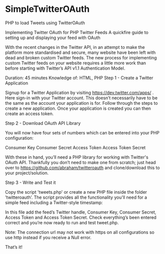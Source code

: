 SimpleTwitterOAuth
==================

PHP to load Tweets using TwitterOAuth


Implementing Twitter OAuth for PHP Twitter Feeds
A quickfire guide to setting up and displaying your feed with OAuth

With the recent changes in the Twitter API, in an attempt to make the platform more standardised and secure, many website have been left with dead and broken custom Twitter feeds. The new process for implementing custom Twitter feeds on your website requires a little more work than before starting with Twitter’s API v1.1 Authentication Model.

Duration: 45 minutes
Knowledge of: HTML, PHP
Step 1 - Create a Twitter Application

Signup for a Twitter Application by visiting https://dev.twitter.com/apps/ . Here sign-in with your Twitter account. This doesn’t necessarily have to be the same as the account your application is for. Follow through the steps to create a new application. Once your application is created you can then create an access token.

Step 2 - Download OAuth API Library

You will now have four sets of numbers which can be entered into your PHP configuration:

Consumer Key
Consumer Secret
Access Token
Access Token Secret

With these in hand, you’ll need a PHP library for working with Twitter's OAuth API. Thankfully you don’t need to make one from scratch; just head over to https://github.com/abraham/twitteroauth and clone/download this to your project/solution.

Step 3 - Write and Test it

Copy  the script 'tweets.php' or create a new PHP file inside the folder ’twitteroauth’. The script provides all the functionality you'll need for a simple feed including a Twitter-style timestamp:

In this file add the feed’s Twitter handle, Consumer Key, Consumer Secret, Access Token and Access Token Secret. Check everything’s been entered correct and you’re now ready to run and test tweet.php.

Note:  The connection url may not work with https on all configurations so use http instead if you receive a Null error.

That’s it! 
